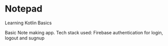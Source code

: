 # Notepad
Learning Kotlin Basics

Basic Note making app.
Tech stack used: 
Firebase authentication for login, logout and sugnup
